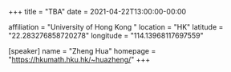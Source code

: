+++
title = "TBA"
date = 2021-04-22T13:00:00-00:00

affiliation = "University of Hong Kong "
location = "HK"
latitude = "22.283276858720278"
longitude = "114.13968117697559"

[speaker]
  name = "Zheng Hua"
  homepage = "https://hkumath.hku.hk/~huazheng/"
+++

